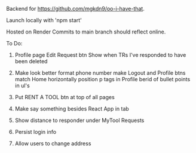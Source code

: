 Backend for https://github.com/mgkdn9/oo-i-have-that.

Launch locally with 'npm start'

Hosted on Render
Commits to main branch should reflect online.

To Do:
1. Profile page
  Edit Request btn
  Show when TRs I've responded to have been deleted

2. Make look better
  format phone number
  make Logout and Profile btns match Home
  horizontally position p tags in Profile
  berid of bullet points in ul's

3. Put RENT A TOOL btn at top of all pages

4. Make say something besides React App in tab

5. Show distance to responder under MyTool Requests

6. Persist login info

7. Allow users to change address